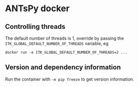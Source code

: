 # ANTsPy docker


## Controlling threads

The default number of threads is 1, override by passing the
`ITK_GLOBAL_DEFAULT_NUMBER_OF_THREADS` variable, eg

```
docker run -e ITK_GLOBAL_DEFAULT_NUMBER_OF_THREADS=2 ...
```


## Version and dependency information

Run the container with `-m pip freeze` to get version information. 
